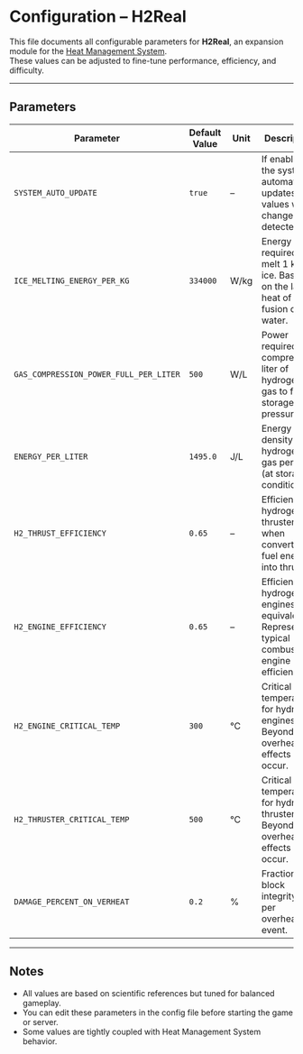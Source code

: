 # Configuration – H2Real

This file documents all configurable parameters for **H2Real**, an expansion module for the [Heat Management System](https://github.com/TheScrewUpTeam/SE-Heat-Management).  
These values can be adjusted to fine-tune performance, efficiency, and difficulty.  

---

## Parameters

| Parameter | Default Value | Unit | Description |
|-----------|---------------|------|-------------|
| `SYSTEM_AUTO_UPDATE` | `true` | – | If enabled, the system automatically updates values when changes are detected. |
| `ICE_MELTING_ENERGY_PER_KG` | `334000` | W/kg | Energy required to melt 1 kg of ice. Based on the latent heat of fusion of water. |
| `GAS_COMPRESSION_POWER_FULL_PER_LITER` | `500` | W/L | Power required to compress 1 liter of hydrogen gas to full storage pressure. |
| `ENERGY_PER_LITER` | `1495.0` | J/L | Energy density of hydrogen gas per liter (at storage conditions). |
| `H2_THRUST_EFFICIENCY` | `0.65` | – | Efficiency of hydrogen thrusters when converting fuel energy into thrust. |
| `H2_ENGINE_EFFICIENCY` | `0.65` | – | Efficiency of hydrogen engines (ICE equivalent). Represents typical combustion engine efficiency. |
| `H2_ENGINE_CRITICAL_TEMP` | `300` | °C | Critical temperature for hydrogen engines. Beyond this, overheating effects occur. |
| `H2_THRUSTER_CRITICAL_TEMP` | `500` | °C | Critical temperature for hydrogen thrusters. Beyond this, overheating effects occur. |
| `DAMAGE_PERCENT_ON_VERHEAT` | `0.2` | % | Fraction of block integrity lost per overheating event. |


---

## Notes
- All values are based on scientific references but tuned for balanced gameplay.  
- You can edit these parameters in the config file before starting the game or server.  
- Some values are tightly coupled with Heat Management System behavior.  
